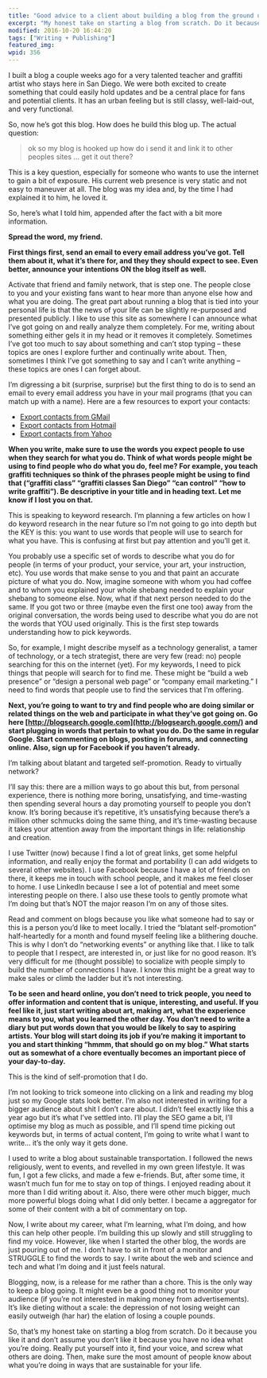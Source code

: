 ```yaml
---
title: "Good advice to a client about building a blog from the ground up"
excerpt: "My honest take on starting a blog from scratch. Do it because you like it and don’t assume you don’t like it because you have no idea what you’re doing."
modified: 2016-10-20 16:44:20
tags: ["Writing + Publishing"]
featured_img:
wpid: 356
---
```



I built a blog a couple weeks ago for a very talented teacher and graffiti artist who stays here in San Diego. We were both excited to create something that could easily hold updates and be a central place for fans and potential clients. It has an urban feeling but is still classy, well-laid-out, and very functional.

So, now he’s got this blog. How does he build this blog up. The actual question:

> ok so my blog is hooked up how do i send it and link it to other peoples sites ... get it out there?

This is a key question, especially for someone who wants to use the internet to gain a bit of exposure. His current web presence is very static and not easy to maneuver at all. The blog was my idea and, by the time I had explained it to him, he loved it.

So, here’s what I told him, appended after the fact with a bit more information.

**Spread the word, my friend.**

**First things first, send an email to every email address you’ve got. Tell them about it, what it’s there for, and they they should expect to see. Even better, announce your intentions ON the blog itself as well.**

Activate that friend and family network, that is step one. The people close to you and your existing fans want to hear more than anyone else how and what you are doing. The great part about running a blog that is tied into your personal life is that the news of your life can be slightly re-purposed and presented publicly. I like to use this site as somewhere I can announce what I’ve got going on and really analyze them completely. For me, writing about something either gels it in my head or it removes it completely. Sometimes I’ve got too much to say about something and can’t stop typing – these topics are ones I explore further and continually write about. Then, sometimes I think I’ve got something to say and I can’t write anything – these topics are ones I can forget about.

I’m digressing a bit (surprise, surprise) but the first thing to do is to send an email to every email address you have in your mail programs (that you can match up with a name). Here are a few resources to export your contacts:

- [Export contacts from GMail](http://mail.google.com/support/bin/answer.py?hl=en&answer=24911)
- [Export contacts from Hotmail](http://email.about.com/od/hotmailtips/qt/et_export_addr.htm)
- [Export contacts from Yahoo](http://help.yahoo.com/l/us/yahoo/mail/yahoomail/manage/manage-10.html)

**When you write, make sure to use the words you expect people to use when they search for what you do. Think of what words people might be using to find people who do what you do, feel me? For example, you teach graffiti techniques so think of the phrases people might be using to find that (“graffiti class” “graffiti classes San Diego” “can control” “how to write graffiti”). Be descriptive in your title and in heading text. Let me know if I lost you on that.**

This is speaking to keyword research. I’m planning a few articles on how I do keyword research in the near future so I’m not going to go into depth but the KEY is this: you want to use words that people will use to search for what you have. This is confusing at first but pay attention and you’ll get it.

You probably use a specific set of words to describe what you do for people (in terms of your product, your service, your art, your instruction, etc). You use words that make sense to you and that paint an accurate picture of what you do. Now, imagine someone with whom you had coffee and to whom you explained your whole shebang needed to explain your shebang to someone else. Now, what if that next person needed to do the same. If you got two or three (maybe even the first one too) away from the original conversation, the words being used to describe what you do are not the words that YOU used originally. This is the first step towards understanding how to pick keywords.

So, for example, I might describe myself as a technology generalist, a tamer of technology, or a tech strategist, there are very few (read: no) people searching for this on the internet (yet). For my keywords, I need to pick things that people will search for to find me. These might be “build a web presence” or “design a personal web page” or “company email marketing.” I need to find words that people use to find the services that I’m offering.

**Next, you’re going to want to try and find people who are doing similar or related things on the web and participate in what they’ve got going on. Go here [http://blogsearch.google.com](http://blogsearch.google.com/) and start plugging in words that pertain to what you do. Do the same in regular Google. Start commenting on blogs, posting in forums, and connecting online. Also, sign up for Facebook if you haven’t already.**

I’m talking about blatant and targeted self-promotion. Ready to virtually network?

I’ll say this: there are a million ways to go about this but, from personal experience, there is nothing more boring, unsatisfying, and time-wasting then spending several hours a day promoting yourself to people you don’t know. It’s boring because it’s repetitive, it’s unsatisfying because there’s a million other schmucks doing the same thing, and it’s time-wasting because it takes your attention away from the important things in life: relationship and creation.

I use Twitter (now) because I find a lot of great links, get some helpful information, and really enjoy the format and portability (I can add widgets to several other websites). I use Facebook because I have a lot of friends on there, it keeps me in touch with school people, and it makes me feel closer to home. I use LinkedIn because I see a lot of potential and meet some interesting people on there. I also use these tools to gently promote what I’m doing but that’s NOT the major reason I’m on any of those sites.

Read and comment on blogs because you like what someone had to say or this is a person you’d like to meet locally. I tried the “blatant self-promotion” half-heartedly for a month and found myself feeling like a blithering douche. This is why I don’t do “networking events” or anything like that. I like to talk to people that I respect, are interested in, or just like for no good reason. It’s very difficult for me (thought possible) to socialize with people simply to build the number of connections I have. I know this might be a great way to make sales or climb the ladder but it’s not interesting.

**To be seen and heard online, you don’t need to trick people, you need to offer information and content that is unique, interesting, and useful. If you feel like it, just start writing about art, making art, what the experience means to you, what you learned the other day. You don’t need to write a diary but put words down that you would be likely to say to aspiring artists. Your blog will start doing its job if you’re making it important to you and start thinking “hmmm, that should go on my blog.” What starts out as somewhat of a chore eventually becomes an important piece of your day-to-day.**

This is the kind of self-promotion that I do.

I’m not looking to trick someone into clicking on a link and reading my blog just so my Google stats look better. I’m also not interested in writing for a bigger audience about shit I don’t care about. I didn’t feel exactly like this a year ago but it’s what I’ve settled into. I’ll play the SEO game a bit, I’ll optimise my blog as much as possible, and I’ll spend time picking out keywords but, in terms of actual content, I’m going to write what I want to write… it’s the only way it gets done.

I used to write a blog about sustainable transportation. I followed the news religiously, went to events, and revelled in my own green lifestyle. It was fun, I got a few clicks, and made a few e-friends. But, after some time, it wasn’t much fun for me to stay on top of things. I enjoyed reading about it more than I did writing about it. Also, there were other much bigger, much more powerful blogs doing what I did only better. I became a aggregator for some of their content with a bit of commentary on top.

Now, I write about my career, what I’m learning, what I’m doing, and how this can help other people. I’m building this up slowly and still struggling to find my voice. However, like when I started the other blog, the words are just pouring out of me. I don’t have to sit in front of a monitor and STRUGGLE to find the words to say. I write about the web and science and tech and what I’m doing and it just feels natural.

Blogging, now, is a release for me rather than a chore. This is the only way to keep a blog going. It might even be a good thing not to monitor your audience (if you’re not interested in making money from advertisements). It’s like dieting without a scale: the depression of not losing weight can easily outweigh (har har) the elation of losing a couple pounds.

So, that’s my honest take on starting a blog from scratch. Do it because you like it and don’t assume you don’t like it because you have no idea what you’re doing. Really put yourself into it, find your voice, and screw what others are doing. Then, make sure the most amount of people know about what you’re doing in ways that are sustainable for your life.
